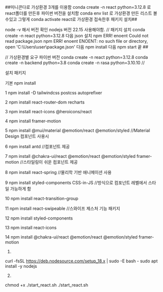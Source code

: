 ##미니콘다로 가상환경 3개를 이용함 conda create -n react python=3.12.8 로 react폴더를 만든후 파이썬 버전을 설치함 
conda env list 로 가상환경 만든 리스트 볼수있고 그렇게 conda activate react로 가상환경 접속한후 패키지 설치##

node -v 해서 버전 확인 
nodejs 버전 22.15 사용해야함.
// 패키지 설치 conda create -n react python=3.12.8 다음  json 설치 npm ERR! enoent Could not read package.json
npm ERR! enoent ENOENT: no such file or directory, open 'C:\Users\user\package.json' 다음 npm install 다음 npm start 끝 ##


// 가상환경별 요구 파이썬 버전
conda create -n react python=3.12.8
conda create -n backend python=3.8
conda create -n rasa python=3.10.10
//



설치 패키지

기본 npm install 

1 npm install -D tailwindcss postcss autoprefixer

2 npm install react-router-dom recharts

3 npm install react-icons @heroicons/react

4 npm install framer-motion

5 npm install @mui/material @emotion/react @emotion/styled //Material Design 컴포넌트 사용시

6 npm install antd  //컴포넌트 제공

7 npm install @chakra-ui/react @emotion/react @emotion/styled framer-motion //스타일링이 쉬운 컴포넌트 제공

8 npm install react-spring //물리학 기반 애니메이션 사용

9 npm install styled-components CSS-in-JS //방식으로 컴포넌트 레벨에서 스타일 가능하게 함

10 npm install react-transition-group

11 npm install react-swipeable //스와이프 제스처 기능 패키지

12 npm install styled-components

13 npm install react-icons
 
14 npm install @chakra-ui/react @emotion/react @emotion/styled framer-motion
 



1. 
curl -fsSL https://deb.nodesource.com/setup_18.x | sudo -E bash -
sudo apt install -y nodejs

2.
chmod +x ./start_react.sh
./start_react.sh

